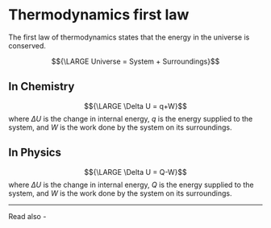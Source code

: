 # Thermodynamics first law
The first law of thermodynamics states that the energy in the universe is conserved.

$${\LARGE Universe = System + Surroundings}$$

## In Chemistry

$${\LARGE \Delta U = q+W}$$
where ${\Delta U}$ is the change in internal energy,
*q* is the energy supplied to the system, and 
*W* is the work done by the system on its surroundings.

## In Physics
$${\LARGE \Delta U = Q-W}$$
where ${\Delta U}$ is the change in internal energy,
*Q* is the energy supplied to the system, and 
*W* is the work done by the system on its surroundings.




---
Read also - 